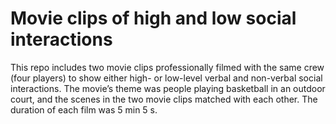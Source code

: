 # Movie clips of high and low social interactions
This repo includes two movie clips professionally filmed with the same crew (four players) to show either high- or low-level verbal and non-verbal social interactions. The movie’s theme was people playing basketball in an outdoor court, and the scenes in the two movie clips matched with each other. The duration of each film was 5 min 5 s.  
